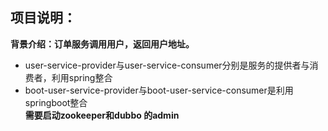 ## 项目说明：
**背景介绍：订单服务调用用户，返回用户地址。**
- user-service-provider与user-service-consumer分别是服务的提供者与消费者，利用spring整合
- boot-user-service-provider与boot-user-service-consumer是利用springboot整合  
**需要启动zookeeper和dubbo 的admin**
